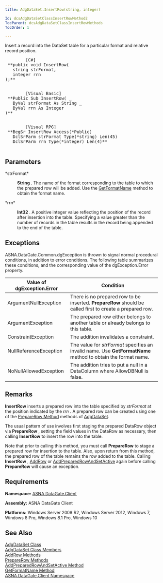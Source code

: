```yaml
---
title: AdgDataSet.InsertRow(string, integer)

Id: dcsAdgDataSetClassInsertRowMethod2
TocParent: dcsAdgDataSetClassInsertRowMethods
TocOrder: 1

---
```


Insert a record into the DataSet table for a particular format and relative record position.
<pre class="prettyprint">
        <span class="lang">[C#]</span>
 **public void InsertRow(
   string strFormat,
   integer rrn
);** 
      </pre>
<pre class="prettyprint">
        <span class="lang">[Visual Basic] </span>
 **Public Sub InsertRow( _
   ByVal strFormat As String _
   ByVal rrn As Integer
)** 
      </pre>
<pre class="prettyprint">
        <span class="lang">[Visual RPG]</span>
 **BegSr InsertRow Access(*Public)
   DclSrParm strFormat Type(*string) Len(45)
   DclSrParm rrn Type(*integer) Len(4)** 
      </pre>

## Parameters

<dl>
        <dt>
 *strFormat* 
        </dt>
        <dd>

**String** . The name of the format corresponding to the table to which the prepared row will be added. Use the [ GetFormatName](adg-dataset-class-get-format-name-method.html) method to obtain the format name.
</dd>
        <dt>
 *rrn* 
        </dt>
        <dd>

**Int32** . A positive integer value reflecting the position of the record after insertion into the table. Specifying a value greater than the number of records in the table results in the record being appended to the end of the table.
</dd>
</dl>

## Exceptions

ASNA.DataGate.Common.dgException is thrown to signal normal procedural conditions, in addition to error conditions. The following table summarizes these conditions, and the corresponding value of the dgException.Error property.
<br />



| Value of dgException.Error | Condition |
| ---- | ---- |
| ArgumentNullException | There is no prepared row to be inserted. **PrepareRow** should be called first to create a prepared row. |
| ArgumentException | The prepared row either belongs to another table or already belongs to this table. |
| ConstraintException | The addition invalidates a constraint. |
| NullReferenceException | The value for *strFormat* specifies an invalid name. Use **GetFormatName** method to obtain the format name. |
| NoNullAllowedException | The addition tries to put a null in a DataColumn where AllowDBNull is false. |



## Remarks

<span> **InsertRow** </span> inserts a prepared row into the table specified by *strFormat* at the position indicated by the *rrn* . A prepared row can be created using one of the [PrepareRow Method](adg-dataset-class-prepare-row-method-main.html) methods of [AdgDataSet](adg-dataset-class.html).

The usual pattern of use involves first staging the prepared DataRow object via **PrepareRow** , setting the field values in the DataRow as necessary, then calling **InsertRow** to insert the row into the table.

Note that prior to calling this method, you must call **PrepareRow** to stage a prepared row for insertion to the table. Also, upon return from this method, the prepared row of the table remains the row added to the table. Calling **InsertRow** , [AddRow](adg-dataset-class-add-row-methods.html) or [AddPreparedRowAndSetActive](adg-dataset-class-add-prepared-row-and-set-active-method.html) again before calling **PrepareRow** will cause an exception.
## Requirements

**Namespace:** [ASNA.DataGate.Client](datagate-client-namespace.html) 

**Assembly:** ASNA DataGate Client

**Platforms:** Windows Server 2008 R2, Windows Server 2012, Windows 7, Windows 8 Pro, Windows 8.1 Pro, Windows 10
## See Also


[AdgDataSet Class](adg-dataset-class.html)
      <br />
[AdgDataSet Class Members](adg-dataset-members.html)
      <br />
[AddRow Methods](adg-dataset-class-add-row-methods.html)
      <br />
[PrepareRow Methods](adg-dataset-class-prepare-row-method-main.html)
      <br />
      [AddPreparedRowAndSetActive 
					Method](adg-dataset-class-add-prepared-row-and-set-active-method.html)
      <br />
[GetFormatName Method](adg-dataset-class-get-format-name-method.html)
      <br />
[ASNA.DataGate.Client Namespace](datagate-client-namespace.html)

